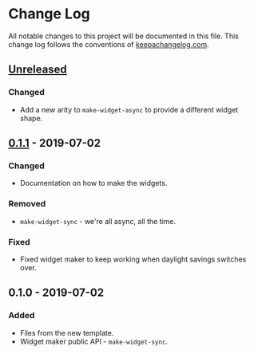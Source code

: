 # Change Log
All notable changes to this project will be documented in this file. This change log follows the conventions of [keepachangelog.com](http://keepachangelog.com/).

## [Unreleased]
### Changed
- Add a new arity to `make-widget-async` to provide a different widget shape.

## [0.1.1] - 2019-07-02
### Changed
- Documentation on how to make the widgets.

### Removed
- `make-widget-sync` - we're all async, all the time.

### Fixed
- Fixed widget maker to keep working when daylight savings switches over.

## 0.1.0 - 2019-07-02
### Added
- Files from the new template.
- Widget maker public API - `make-widget-sync`.

[Unreleased]: https://github.com/your-name/e52/compare/0.1.1...HEAD
[0.1.1]: https://github.com/your-name/e52/compare/0.1.0...0.1.1

